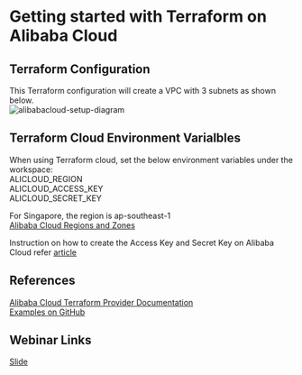# Getting started with Terraform on Alibaba Cloud

## Terraform Configuration
This Terraform configuration will create a VPC with 3 subnets as shown below.  
![alibabacloud-setup-diagram](https://github.com/nvinod-net/terraform-alibabacloud-gettingstarted/blob/master/alibabacloud-vpcsetup.png)

## Terraform Cloud Environment Varialbles
When using Terraform cloud, set the below environment variables under the workspace:  
ALICLOUD_REGION  
ALICLOUD_ACCESS_KEY  
ALICLOUD_SECRET_KEY  

For Singapore, the region is ap-southeast-1  
[Alibaba Cloud Regions and Zones](https://www.alibabacloud.com/help/doc-detail/40654.htm)

Instruction on how to create the Access Key and Secret Key on Alibaba Cloud refer [article](https://www.alibabacloud.com/help/doc-detail/53045.htm)

## References
[Alibaba Cloud Terraform Provider Documentation](https://registry.terraform.io/providers/aliyun/alicloud/latest/docs)  
[Examples on GitHub](https://github.com/aliyun/terraform-provider-alicloud)

## Webinar Links
[Slide](https://www.slideshare.net/VinodNarayanankutty/alibaba-cloud-singapore-community-meetup-webinar-3-sep-2020-automate-your-cloud-infrastructure-deployment-with-terraform)  
